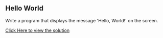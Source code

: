 ## Hello World

Write a program that displays the message 'Hello, World!' on the screen.

[Click Here to view the solution](https://github.com/davi-p-oliveira-11/JavaCodeHub/blob/main/Challenges/AverageofTwo/HelloWorld.java)

